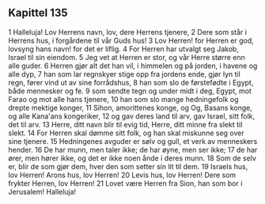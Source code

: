 ## Kapittel 135

1 Halleluja! Lov Herrens navn, lov, dere Herrens tjenere,
2 Dere som står i Herrens hus, i forgårdene til vår Guds hus!
3 Lov Herren! for Herren er god, lovsyng hans navn! for det er liflig.
4 For Herren har utvalgt seg Jakob, Israel til sin eiendom.
5 Jeg vet at Herren er stor, og vår Herre større enn alle guder.
6 Herren gjør alt det han vil, i himmelen og på jorden, i havene og alle dyp,
7 han som lar regnskyer stige opp fra jordens ende, gjør lyn til regn, fører vind ut av sine forrådshus,
8 han som slo de førstefødte i Egypt, både mennesker og fe.
9 som sendte tegn og under midt i deg, Egypt, mot Farao og mot alle hans tjenere,
10 han som slo mange hedningefolk og drepte mektige konger,
11 Sihon, amorittenes konge, og Og, Basans konge, og alle Kana'ans kongeriker,
12 og gav deres land til arv, gav Israel, sitt folk, det til arv.
13 Herre, ditt navn blir til evig tid, Herre, ditt minne fra slekt til slekt.
14 For Herren skal dømme sitt folk, og han skal miskunne seg over sine tjenere.
15 Hedningenes avguder er sølv og gull, et verk av menneskers hender.
16 De har munn, men taler ikke; de har øyne, men ser ikke;
17 de har ører, men hører ikke, og det er ikke noen ånde i deres munn.
18 Som de selv er, blir de som gjør dem, hver den som setter sin lit til dem.
19 Israels hus, lov Herren! Arons hus, lov Herren!
20 Levis hus, lov Herren! Dere som frykter Herren, lov Herren!
21 Lovet være Herren fra Sion, han som bor i Jerusalem! Halleluja!
